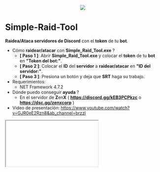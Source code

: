 <div align="center">
  <img  src="https://media.discordapp.net/attachments/1172295274379612210/1239309100915888148/image.png?ex=6642740a&is=6641228a&hm=add4bde6ed370571c2d3b35a3dc8919c7c4af9aa3e6fbc2820ad32690e6d1cb8&=&format=webp&quality=lossless&width=915&height=553">
</div>

# Simple-Raid-Tool
**Raidea/Ataca servidores de Discord** con el **token** de tu **bot**.

- Cómo **raidear/atacar** con **Simple_Raid_Tool.exe** ?
  - **[ Paso 1 ]**: Abrir **Simple_Raid_Tool.exe** y colocar el **token** de tu **bot** en **"Token del bot:"**.
  - **[ Paso 2 ]**: Colocar el **ID** del **servidor** a **raidear/atacar** en **"ID del servidor:"**.
  - **[ Paso 3 ]**: Presiona un botón y deja que **SRT** haga su trabajo.
- Requerimientos:
  - NET Framework 4.7.2
- Dónde puedo conseguir **ayuda** ?
  - En el servidor de **Z**en**X** ( **https://discord.gg/kEB3PCPkzc** o **https://dsc.gg/zenxcorp** )
- Video de presentación: https://www.youtube.com/watch?v=GJR0eE2Rzn8&ab_channel=brzzl
<iframe>https://www.youtube.com/watch?v=GJR0eE2Rzn8&ab_channel=brzzl</iframe>
